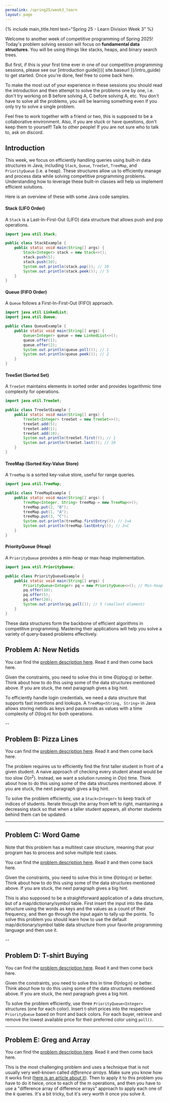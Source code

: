 ```yaml
---
permalink: /spring25/week3_learn
layout: page
---
```


{% include main_title.html text="Spring 25 - Learn Division Week 3" %}

Welcome to another week of competitive programming of Spring 2025!
Today's problem solving session will focus on **fundamental data
structures**. You will be using things like stacks, heaps, and binary
search trees.

But first, if this is your first time ever in one of our competitive
programming sessions, please see our [introduction guide]({{
site.baseurl }}/intro_guide) to get started. Once you're done, feel
free to come back here.

To make the most out of your experience in these sessions you should
read the introduction and then attempt to solve the problems one by
one, i.e. don't try working on B before solving A, C before solving A,
etc. You don't have to solve all the problems, you will be learning
something even if you only try to solve a single problem.

Feel free to work together with a friend or two, this is supposed to
be a collaborative environment. Also, if you are stuck or have
questions, don't keep them to yourself!  Talk to other people! If you
are not sure who to talk to, ask on discord.

## Introduction

This week, we focus on efficiently handling queries using built-in
data structures in Java, including `Stack`, `Queue`, `TreeSet`,
`TreeMap`, and `PriorityQueue` (i.e. a heap). These structures allow us to
efficiently manage and process data while solving competitive
programming problems. Understanding how to leverage these built-in
classes will help us implement efficient solutions.

Here is an overview of these with some Java code samples.

#### Stack (LIFO Order)
A `Stack` is a Last-In-First-Out (LIFO) data structure that allows push and pop operations.

```java
import java.util.Stack;

public class StackExample {
    public static void main(String[] args) {
        Stack<Integer> stack = new Stack<>();
        stack.push(5);
        stack.push(10);
        System.out.println(stack.pop()); // 10
        System.out.println(stack.peek()); // 5
    }
}
```

#### Queue (FIFO Order)
A `Queue` follows a First-In-First-Out (FIFO) approach.

```java
import java.util.LinkedList;
import java.util.Queue;

public class QueueExample {
    public static void main(String[] args) {
        Queue<Integer> queue = new LinkedList<>();
        queue.offer(1);
        queue.offer(2);
        System.out.println(queue.poll()); // 1
        System.out.println(queue.peek()); // 2
    }
}
```

#### TreeSet (Sorted Set)
A `TreeSet` maintains elements in sorted order and provides logarithmic time complexity for operations.

```java
import java.util.TreeSet;

public class TreeSetExample {
    public static void main(String[] args) {
        TreeSet<Integer> treeSet = new TreeSet<>();
        treeSet.add(5);
        treeSet.add(1);
        treeSet.add(10);
        System.out.println(treeSet.first()); // 1
        System.out.println(treeSet.last()); // 10
    }
}
```

#### TreeMap (Sorted Key-Value Store)
A `TreeMap` is a sorted key-value store, useful for range queries.

```java
import java.util.TreeMap;

public class TreeMapExample {
    public static void main(String[] args) {
        TreeMap<Integer, String> treeMap = new TreeMap<>();
        treeMap.put(2, "B");
        treeMap.put(1, "A");
        treeMap.put(3, "C");
        System.out.println(treeMap.firstEntry()); // 1=A
        System.out.println(treeMap.lastEntry()); // 3=C
    }
}
```

#### PriorityQueue (Heap)
A `PriorityQueue` provides a min-heap or max-heap implementation.

```java
import java.util.PriorityQueue;

public class PriorityQueueExample {
    public static void main(String[] args) {
        PriorityQueue<Integer> pq = new PriorityQueue<>(); // Min-heap
        pq.offer(10);
        pq.offer(5);
        pq.offer(20);
        System.out.println(pq.poll()); // 5 (smallest element)
    }
}
```

These data structures form the backbone of efficient algorithms in
competitive programming. Mastering their applications will help you
solve a variety of query-based problems effectively.

## Problem A: New Netids

You can find the [problem description
here](https://codeforces.com/group/hNnRWqFua0/contest/590134/problem/A). Read
it and then come back here.

Given the constraints, you need to solve this in time $\Theta(q \log
q)$ or better. Think about how to do this using some of the data
structures mentioned above. If you are stuck, the next paragraph gives
a big hint.

To efficiently handle login credentials, we need a data structure that
supports fast insertions and lookups. A `TreeMap<String, String>` in
Java allows storing netids as keys and passwords as values with a time
complexity of $O(\log n)$ for both operations.

--

## Problem B: Pizza Lines

You can find the [problem description
here](https://codeforces.com/group/hNnRWqFua0/contest/590134/problem/B). Read
it and then come back here.

The problem requires us to efficiently find the first taller student
in front of a given student. A naive approach of checking every
student ahead would be too slow $O(n^2)$. Instead, we want a
solution running in $O(n)$ time. Think about how to do this using
some of the data structures mentioned above. If you are stuck, the
next paragraph gives a big hint.

To solve the problem efficiently, use a `Stack<Integer>` to keep track
of indices of students. Iterate through the array from left to right,
maintaining a decreasing stack so that when a taller student appears,
all shorter students behind them can be updated.

---

## Problem C: Word Game

Note that this problem has a multitest case structure, meaning that
your program has to process and solve multiple test cases.

You can find the [problem description
here](https://codeforces.com/group/hNnRWqFua0/contest/590134/problem/C). Read
it and then come back here.

Given the constraints, you need to solve this in time $\Theta(n \log
n)$ or better. Think about how to do this using some of the data
structures mentioned above. If you are stuck, the next paragraph gives
a big hint.

This is also supposed to be a straightforward application of a data
structure, but of a map/dictionary/symbol table. First insert the
input into the data structure using the words as keys and the values
as a count of their frequency, and then go through the input again to
tally up the points. To solve this problem you should learn how to use
the default map/dictionary/symbol table data structure from your
favorite programming language and then use it.

--

## Problem D: T-shirt Buying

You can find the [problem description
here](https://codeforces.com/group/hNnRWqFua0/contest/590134/problem/D). Read
it and then come back here.

Given the constraints, you need to solve this in time $\Theta(n \log
n)$ or better. Think about how to do this using some of the data
structures mentioned above. If you are stuck, the next paragraph gives
a big hint.

To solve the problem efficiently, use three `PriorityQueue<Integer>`
structures (one for each color). Insert t-shirt prices into the
respective `PriorityQueue` based on front and back colors. For each
buyer, retrieve and remove the lowest available price for their
preferred color using `poll()`.

---

## Problem E: Greg and Array

You can find the [problem description
here](https://codeforces.com/group/hNnRWqFua0/contest/590134/problem/E). Read
it and then come back here.

This is the most challenging problem and uses a technique that is not
usually very well-known called *difference arrays*. Make sure you
know how it works first ([here is an article about
it](https://codeforces.com/blog/entry/78762)). Then to apply it to
this problem you have to do it twice, once to each of the m
operations, and then you have to use a "difference array of difference
arrays" approach to apply each one of the $k$ queries. It's a bit
tricky, but it's very worth it once you solve it.
